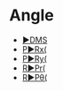 # Angle

 * <a href="../tokens/►DMS.md">►DMS</a>
 * <a href="../tokens/P►Rx(.md">P►Rx(</a>
 * <a href="../tokens/P►Ry(.md">P►Ry(</a>
 * <a href="../tokens/R►Pr(.md">R►Pr(</a>
 * <a href="../tokens/R►Pθ(.md">R►Pθ(</a>


